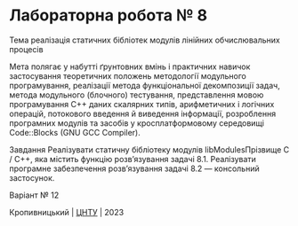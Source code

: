 ﻿# Лабораторна робота № 8

Тема реалізація статичних бібліотек модулів лінійних обчислювальних процесів 

Мета полягає у набутті ґрунтовних вмінь і практичних навичок застосування теоретичних положень методології модульного програмування, реалізації метода функціональної декомпозиції задач, метода модульного (блочного) тестування, представлення мовою програмування С++ даних скалярних типів, арифметичних і логічних операцій, потокового введення й виведення інформації, розроблення програмних модулів та засобів у кросплатформовому середовищі Code::Blocks (GNU GCC Compiler). 

Завдання Реалізувати статичну бібліотеку модулів libModulesПрізвище C / C++, яка містить функцію розв’язування задачі 8.1. Реалізувати програмне забезпечення розв’язування задачі 8.2 — консольний застосунок.

Варіант № 12


Кропивницький | <a href="http://www.kntu.kr.ua/">ЦНТУ</a> | 2023
